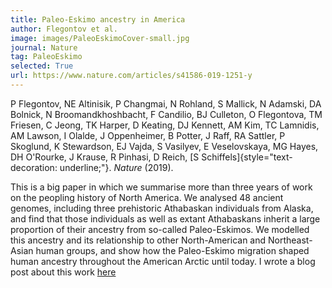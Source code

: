 ```yaml
---
title: Paleo-Eskimo ancestry in America
author: Flegontov et al.
image: images/PaleoEskimoCover-small.jpg
journal: Nature
tag: PaleoEskimo
selected: True
url: https://www.nature.com/articles/s41586-019-1251-y
---
```


P Flegontov, NE Altinisik, P Changmai, N Rohland, S Mallick,
N Adamski, DA Bolnick, N Broomandkhoshbacht, F Candilio, BJ Culleton, O
Flegontova, TM Friesen, C Jeong, TK Harper, D Keating, DJ Kennett, AM
Kim, TC Lamnidis, AM Lawson, I Olalde, J Oppenheimer, B Potter, J Raff,
RA Sattler, P Skoglund, K Stewardson, EJ Vajda, S Vasilyev, E
Veselovskaya, MG Hayes, DH O\'Rourke, J Krause, R Pinhasi, D Reich, [S
Schiffels]{style="text-decoration: underline;"}. *Nature* (2019). 

This is a big paper in which we summarise more than three years of work on the peopling history of North America. We analysed 48 ancient genomes, including three prehistoric Athabaskan individuals from Alaska, and find that those individuals as well as extant Athabaskans inherit a large proportion of their ancestry from so-called Paleo-Eskimos. We modelled this ancestry and its relationship to other North-American and Northeast-Asian human groups, and show how the Paleo-Eskimo migration shaped human ancestry throughout the American Arctic until today. I wrote a blog post about this work [here](https://natureecoevocommunity.nature.com/users/253326-stephan-schiffels/posts/49657-paleo-eskimo-ancestry-in-north-america-or-how-to-grow-a-paper-from-6-to-35-authors)